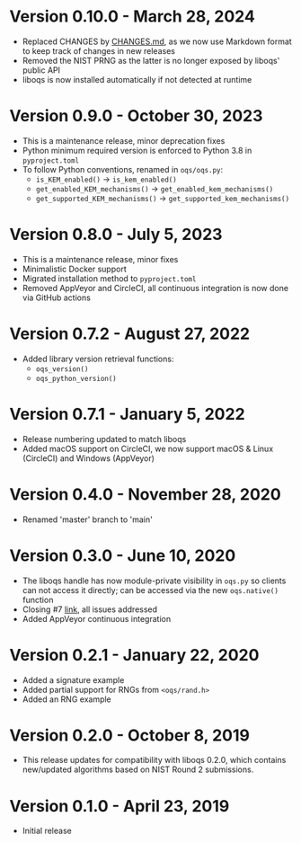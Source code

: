 # Version 0.10.0 - March 28, 2024

- Replaced CHANGES by
  [CHANGES.md](https://github.com/open-quantum-safe/liboqs-python/blob/main/CHANGES.md),
  as we now use Markdown format to keep track of changes in new releases
- Removed the NIST PRNG as the latter is no longer exposed by liboqs' public
  API
- liboqs is now installed automatically if not detected at runtime

# Version 0.9.0 - October 30, 2023

- This is a maintenance release, minor deprecation fixes
- Python minimum required version is enforced to Python 3.8 in `pyproject.toml`
- To follow Python conventions, renamed in `oqs/oqs.py`:
  - `is_KEM_enabled()` -> `is_kem_enabled()`
  - `get_enabled_KEM_mechanisms()` -> `get_enabled_kem_mechanisms()`
  - `get_supported_KEM_mechanisms()` -> `get_supported_kem_mechanisms()`

# Version 0.8.0 - July 5, 2023

- This is a maintenance release, minor fixes
- Minimalistic Docker support
- Migrated installation method to `pyproject.toml`
- Removed AppVeyor and CircleCI, all continuous integration is now done via
  GitHub actions

# Version 0.7.2 - August 27, 2022

- Added library version retrieval functions:
  - `oqs_version()`
  - `oqs_python_version()`

# Version 0.7.1 - January 5, 2022

- Release numbering updated to match liboqs
- Added macOS support on CircleCI, we now support macOS & Linux (CircleCI) and
  Windows (AppVeyor)

# Version 0.4.0 - November 28, 2020

- Renamed 'master' branch to 'main'

# Version 0.3.0 - June 10, 2020

- The liboqs handle has now module-private visibility in `oqs.py` so clients
  can not access it directly; can be accessed via the new `oqs.native()`
  function
- Closing
  #7 [link](https://github.com/open-quantum-safe/liboqs-python/issues/7), all
  issues addressed
- Added AppVeyor continuous integration

# Version 0.2.1 - January 22, 2020

- Added a signature example
- Added partial support for RNGs from `<oqs/rand.h>`
- Added an RNG example

# Version 0.2.0 - October 8, 2019

- This release updates for compatibility with liboqs 0.2.0, which contains
  new/updated algorithms based on NIST Round 2 submissions.

# Version 0.1.0 - April 23, 2019

- Initial release
